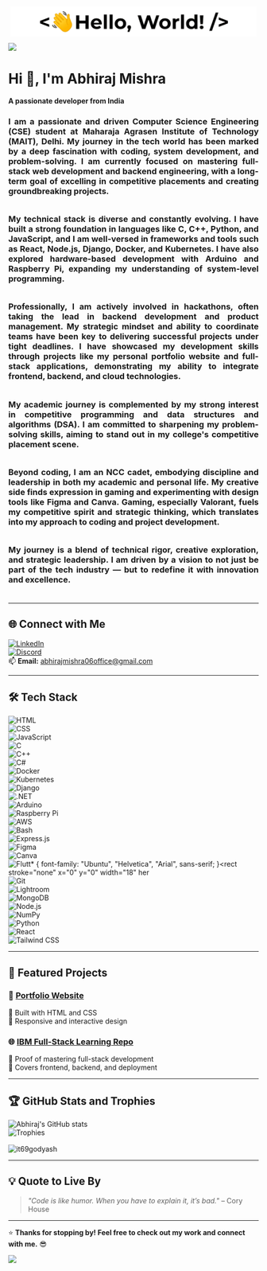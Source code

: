 <p align='center' style='margin: 16px 4px 8px;'>
    <img src="./assets/greetings.gif" alt="Hello World" />
</p>


<img src="https://abhiraj06.wordpress.com/wp-content/uploads/2024/12/screenshot-2024-12-07-201200.png" align="center" height="250" />

# Hi 👋, I'm Abhiraj Mishra  
**A passionate developer from India**  

<h3 align="justify">
    I am a passionate and driven Computer Science Engineering (CSE) student at Maharaja Agrasen Institute of Technology (MAIT), Delhi. My journey in the tech world has been marked by a deep fascination with coding, system development, and problem-solving. I am currently focused on mastering full-stack web development and backend engineering, with a long-term goal of excelling in competitive placements and creating groundbreaking projects.<br /><br />
    
My technical stack is diverse and constantly evolving. I have built a strong foundation in languages like C, C++, Python, and JavaScript, and I am well-versed in frameworks and tools such as React, Node.js, Django, Docker, and Kubernetes. I have also explored hardware-based development with Arduino and Raspberry Pi, expanding my understanding of system-level programming.<br /><br />
    
Professionally, I am actively involved in hackathons, often taking the lead in backend development and product management. My strategic mindset and ability to coordinate teams have been key to delivering successful projects under tight deadlines. I have showcased my development skills through projects like my personal portfolio website and full-stack applications, demonstrating my ability to integrate frontend, backend, and cloud technologies.<br /><br />
    
My academic journey is complemented by my strong interest in competitive programming and data structures and algorithms (DSA). I am committed to sharpening my problem-solving skills, aiming to stand out in my college's competitive placement scene.<br /><br />
    
Beyond coding, I am an NCC cadet, embodying discipline and leadership in both my academic and personal life. My creative side finds expression in gaming and experimenting with design tools like Figma and Canva. Gaming, especially Valorant, fuels my competitive spirit and strategic thinking, which translates into my approach to coding and project development.<br /><br />
    
My journey is a blend of technical rigor, creative exploration, and strategic leadership. I am driven by a vision to not just be part of the tech industry — but to redefine it with innovation and excellence.<br /><br />
</h3>


---

## 🌐 **Connect with Me**  
[![LinkedIn](https://img.shields.io/badge/LinkedIn-0077B5?style=for-the-badge&logo=linkedin&logoColor=white)](https://www.linkedin.com/in/abhiraj-mishra/)  
[![Discord](https://img.shields.io/badge/Discord-7289DA?style=for-the-badge&logo=discord&logoColor=white)](https://discord.com/invite/k7pF8M64c9)  
📫 **Email:** abhirajmishra06office@gmail.com  

---

## 🛠️ **Tech Stack**  
![HTML](https://img.shields.io/badge/HTML5-E34F26?style=for-the-badge&logo=html5&logoColor=white)  
![CSS](https://img.shields.io/badge/CSS3-1572B6?style=for-the-badge&logo=css3&logoColor=white)  
![JavaScript](https://img.shields.io/badge/JavaScript-F7DF1E?style=for-the-badge&logo=javascript&logoColor=black)  
![C](https://img.shields.io/badge/C-00599C?style=for-the-badge&logo=c&logoColor=white)  
![C++](https://img.shields.io/badge/C%2B%2B-00599C?style=for-the-badge&logo=c%2B%2B&logoColor=white)  
![C#](https://img.shields.io/badge/C%23-239120?style=for-the-badge&logo=csharp&logoColor=white)  
![Docker](https://img.shields.io/badge/Docker-2496ED?style=for-the-badge&logo=docker&logoColor=white)  
![Kubernetes](https://img.shields.io/badge/Kubernetes-326CE5?style=for-the-badge&logo=kubernetes&logoColor=white)  
![Django](https://img.shields.io/badge/Django-092E20?style=for-the-badge&logo=django&logoColor=white)  
![.NET](https://img.shields.io/badge/.NET-512BD4?style=for-the-badge&logo=dotnet&logoColor=white)  
![Arduino](https://img.shields.io/badge/Arduino-00979D?style=for-the-badge&logo=arduino&logoColor=white)  
![Raspberry Pi](https://img.shields.io/badge/Raspberry%20Pi-A22846?style=for-the-badge&logo=raspberrypi&logoColor=white)  
![AWS](https://img.shields.io/badge/AWS-232F3E?style=for-the-badge&logo=amazonaws&logoColor=white)  
![Bash](https://img.shields.io/badge/Bash-4EAA25?style=for-the-badge&logo=gnu-bash&logoColor=white)  
![Express.js](https://img.shields.io/badge/Express.js-000000?style=for-the-badge&logo=express&logoColor=white)  
![Figma](https://img.shields.io/badge/Figma-F24E1E?style=for-the-badge&logo=figma&logoColor=white)  
![Canva](https://img.shields.io/badge/Canva-00C4CC?style=for-the-badge&logo=canva&logoColor=white)  
![Flutt<svg xmlns="http://www.w3.org/2000/svg" width="1280" height="850" viewBox="0 0 1280 850"><style>* { font-family: "Ubuntu", "Helvetica", "Arial", sans-serif; }</style><rect x="0" y="0" width="1280" height="850" fill="#00000f"></rect><g><g transform="translate(140 148.22)"><animateTransform attributeName="transform" type="translate" values="140 154.18;140 148.22" dur="3s" repeatCount="1"></animateTransform><rect stroke="none" x="0" y="0" width="18" height="18" transform="skewY(-30) skewX(40.89) scale(1 1.15)"><animate attributeName="fill" values="rgb(115, 38, 38);rgb(115, 115, 38);rgb(38, 115, 38);rgb(38, 115, 115);rgb(38, 38, 115);rgb(115, 38, 115);rgb(115, 38, 38)" dur="10s" repeatCount="indefinite"></animate></rect><rect stroke="none" x="0" y="0" width="18" height="7.76" transform="skewY(30) scale(1 1.15)"><animate attributeName="fill" values="rgb(96, 32, 32);rgb(96, 96, 32);rgb(32, 96, 32);rgb(32, 96, 96);rgb(32, 32, 96);rgb(96, 32, 96);rgb(96, 32, 32)" dur="10s" repeatCount="indefinite"></animate><animate attributeName="height" values="2.6;7.76" dur="3s" repeatCount="1"></animate></rect><rect stroke="none" x="0" y="0" width="18" height="7.76" transform="translate(18 10.39) skewY(-30) scale(1 1.15)"><animate attributeName="fill" values="rgb(80, 27, 27);rgb(80, 80, 27);rgb(27, 80, 27);rgb(27, 80, 80);rgb(27, 27, 80);rgb(80, 27, 80);rgb(80, 27, 27)" dur="10s" repeatCount="indefinite"></animate><animate attributeName="height" values="2.6;7.76" dur="3s" repeatCount="1"></animate></rect></g><g transform="translate(120 159.77)"><animateTransform attributeName="transform" type="translate" values="120 165.73;120 159.77" dur="3s" repeatCount="1"></animateTransform><rect stroke="none" x="0" y="0" width="18" height="18" transform="skewY(-30) skewX(40.89) scale(1 1.15)"><animate attributeName="fill" values="rgb(115, 38, 38);rgb(115, 115, 38);rgb(38, 115, 38);rgb(38, 115, 115);rgb(38, 38, 115);rgb(115, 38, 115);rgb(115, 38, 38)" dur="10s" repeatCount="indefinite"></animate></rect><rect stroke="none" x="0" y="0" width="18" her](https://img.shields.io/badge/Flutter-02569B?style=for-the-badge&logo=flutter&logoColor=white)  
![Git](https://img.shields.io/badge/Git-F05032?style=for-the-badge&logo=git&logoColor=white)  
![Lightroom](https://img.shields.io/badge/Lightroom-31A8FF?style=for-the-badge&logo=adobe-lightroom&logoColor=white)  
![MongoDB](https://img.shields.io/badge/MongoDB-47A248?style=for-the-badge&logo=mongodb&logoColor=white)  
![Node.js](https://img.shields.io/badge/Node.js-43853D?style=for-the-badge&logo=node.js&logoColor=white)  
![NumPy](https://img.shields.io/badge/NumPy-013243?style=for-the-badge&logo=numpy&logoColor=white)  
![Python](https://img.shields.io/badge/Python-3776AB?style=for-the-badge&logo=python&logoColor=white)  
![React](https://img.shields.io/badge/React-20232A?style=for-the-badge&logo=react&logoColor=61DAFB)  
![Tailwind CSS](https://img.shields.io/badge/Tailwind_CSS-38B2AC?style=for-the-badge&logo=tailwind-css&logoColor=white)  

---

## 📂 **Featured Projects**  
### 🚀 [Portfolio Website](https://github.com/IT69godYash/portfolio)  
🔹 Built with HTML and CSS  
🔹 Responsive and interactive design  

### 🌐 [IBM Full-Stack Learning Repo](https://github.com/IT69godYash/IBM_full-stack)  
🔹 Proof of mastering full-stack development  
🔹 Covers frontend, backend, and deployment  

---

## 🏆 **GitHub Stats and Trophies**  
![Abhiraj's GitHub stats](https://github-readme-stats.vercel.app/api?username=IT69godYash&show_icons=true&theme=tokyonight)  
![Trophies](https://github-profile-trophy.vercel.app/?username=IT69godYash&theme=darkhub)  
<p><img align="center" src="https://github-readme-streak-stats.herokuapp.com/?user=it69godyash&" alt="it69godyash" /></p>

---


## 💡 **Quote to Live By**  
> *"Code is like humor. When you have to explain it, it’s bad."* – Cory House  

---

⭐️ **Thanks for stopping by! Feel free to check out my work and connect with me.** 😎  

<img align="left" height="150" src="https://i.imgflip.com/65efzo.gif"  />
